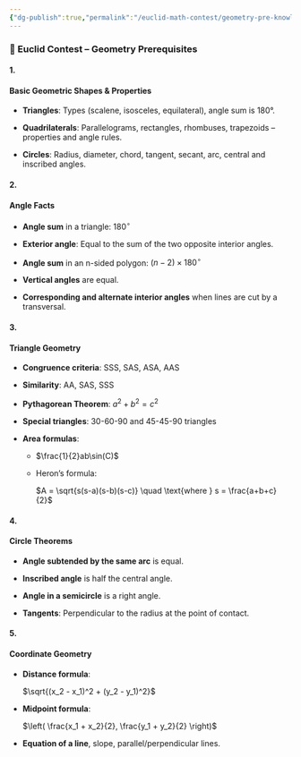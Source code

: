 ```yaml
---
{"dg-publish":true,"permalink":"/euclid-math-contest/geometry-pre-knowledge/"}
---
```




### **🔺 Euclid Contest – Geometry Prerequisites**

  

#### **1.** 

#### **Basic Geometric Shapes & Properties**

- **Triangles**: Types (scalene, isosceles, equilateral), angle sum is 180°.
    
- **Quadrilaterals**: Parallelograms, rectangles, rhombuses, trapezoids – properties and angle rules.
    
- **Circles**: Radius, diameter, chord, tangent, secant, arc, central and inscribed angles.
    

  

#### **2.** 

#### **Angle Facts**

- **Angle sum** in a triangle: $180^\circ$
    
- **Exterior angle**: Equal to the sum of the two opposite interior angles.
    
- **Angle sum** in an n-sided polygon: $(n - 2) \times 180^\circ$
    
- **Vertical angles** are equal.
    
- **Corresponding and alternate interior angles** when lines are cut by a transversal.
    

  

#### **3.** 

#### **Triangle Geometry**

- **Congruence criteria**: SSS, SAS, ASA, AAS
    
- **Similarity**: AA, SAS, SSS
    
- **Pythagorean Theorem**: $a^2 + b^2 = c^2$
    
- **Special triangles**: 30-60-90 and 45-45-90 triangles
    
- **Area formulas**:
    
    - $\frac{1}{2}ab\sin(C)$
        
    - Heron’s formula:
        
        $A = \sqrt{s(s-a)(s-b)(s-c)} \quad \text{where } s = \frac{a+b+c}{2}$
        
    

  

#### **4.** 

#### **Circle Theorems**

- **Angle subtended by the same arc** is equal.
    
- **Inscribed angle** is half the central angle.
    
- **Angle in a semicircle** is a right angle.
    
- **Tangents**: Perpendicular to the radius at the point of contact.
    

  

#### **5.** 

#### **Coordinate Geometry**

- **Distance formula**:
    
    $\sqrt{(x_2 - x_1)^2 + (y_2 - y_1)^2}$
    
- **Midpoint formula**:
    
    $\left( \frac{x_1 + x_2}{2}, \frac{y_1 + y_2}{2} \right)$
    
- **Equation of a line**, slope, parallel/perpendicular lines.